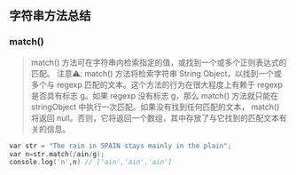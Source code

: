 ## 字符串方法总结

### match()
>match() 方法可在字符串内检索指定的值，或找到一个或多个正则表达式的匹配。
注意⚠️: match() 方法将检索字符串 String Object，以找到一个或多个与 regexp 匹配的文本。这个方法的行为在很大程度上有赖于 regexp 是否具有标志 g。如果 regexp 没有标志 g，那么 match() 方法就只能在 stringObject 中执行一次匹配。如果没有找到任何匹配的文本， match() 将返回 null。否则，它将返回一个数组，其中存放了与它找到的匹配文本有关的信息。

``` c
var str = "The rain in SPAIN stays mainly in the plain"; 
var n=str.match(/ain/g);
console.log('n',n) // ['ain','ain','ain']

```